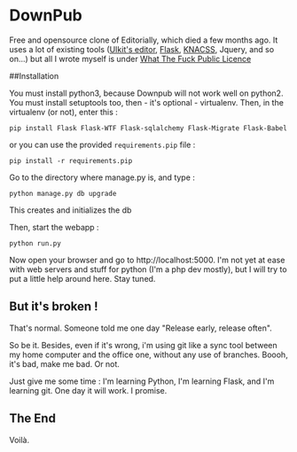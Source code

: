 DownPub
===========

Free and opensource clone of Editorially, which died a few months ago. It uses a lot of existing tools ([UIkit's editor](http://getuikit.com/docs/addons_htmleditor.html), [Flask](http://flask.pocoo.org/), [KNACSS](http://www.knacss.com), Jquery, and so on...) but all I wrote myself is under [What The Fuck Public Licence](http://www.wtfpl.net/about/)

##Installation

You must install python3, because Downpub will not work well on python2. You must install setuptools too, then - it's optional -
virtualenv. Then, in the virtualenv (or not), enter this :

    pip install Flask Flask-WTF Flask-sqlalchemy Flask-Migrate Flask-Babel

or you can use the provided ``requirements.pip`` file :

    pip install -r requirements.pip

Go to the directory where manage.py is, and type :

    python manage.py db upgrade

This creates and initializes the db

Then, start the webapp :

    python run.py

Now open your browser and go to http://localhost:5000. I'm not yet at ease with web servers and stuff for python (I'm a php dev mostly), but I will try to put a little help around here. Stay tuned.

## But it's broken !

That's normal. Someone told me one day "Release early, release often".

So be it. Besides, even if it's wrong, i'm using git like a sync tool between my home computer and the office one, without any use of branches. Boooh, it's bad, make me bad. Or not.

Just give me some time : I'm learning Python, I'm learning Flask, and I'm learning git. One day it will work. I promise.

## The End

Voilà.
